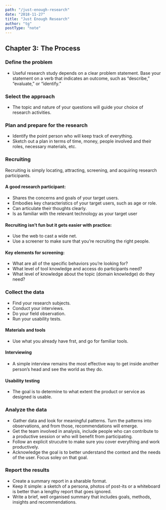 ```yaml
---
path: "/just-enough-research"
date: "2018-11-27"
title: "Just Enough Research"
author: "tg"
postType: "note"
---
```


## Chapter 3:  The Process

### Define the problem

- Useful research study depends on a clear problem statement. Base your statement on a verb that indicates an outcome, such as “describe,” “evaluate,” or “identify.”

### Select the approach

- The topic and nature of your questions will guide your choice of research activities.

### Plan and prepare for the research

- Identify the point person who will keep track of everything.
- Sketch out a plan in terms of time, money, people involved and their roles, necessary materials, etc.

### Recruiting 

Recruiting is simply locating, attracting, screening, and acquiring research participants.

#### A good research participant:
- Shares the concerns and goals of your target users.
- Embodies key characteristics of your target users, such as age or role.
- Can articulate their thoughts clearly.
- Is as familiar with the relevant technology as your target user

#### Recruiting isn’t fun but it gets easier with practice:
- Use the web to cast a wide net.
- Use a screener to make sure that you’re recruiting the right
people.

#### Key elements for screening:
- What are all of the specific behaviors you’re looking for?
- What level of tool knowledge and access do participants need?
- What level of knowledge about the topic (domain knowledge) do they need?

### Collect the data

- Find your research subjects.
- Conduct your interviews.
- Do your field observation.
- Run your usability tests.

#### Materials and tools

- Use what you already have frst, and go for familiar tools.

#### Interviewing

- A simple interview remains the most eﬀective way to get inside another person’s head and see the world as they do.

#### Usability testing

- The goal is to determine to what extent the product or service as designed is usable.

### Analyze the data 
-  Gather data and look for meaningful patterns. Turn the patterns into observations, and from those, recommendations will emerge.
- Get the team involved in analysis, include people who can contribute to a productive session or who will benefit from participating.
- Follow an explicit strucutre to make sure you cover everything and work productively.
- Acknowledge the goal is to better understand the context and the needs of the user. Focus soley on that goal.

### Report the results
- Create a summary report in a sharable format.
- Keep it simple: a sketch of a persona, photos of post-its or a whiteboard is better than a lengthy report that goes ignored.
- Write a brief, well organised summary that includes goals, methods, insights and recommendations.